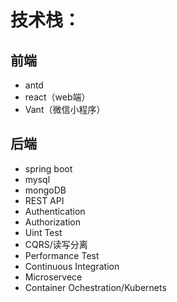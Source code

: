 # 技术栈：

## 前端
- antd
- react（web端）
- Vant（微信小程序）

## 后端
- spring boot
- mysql
- mongoDB
- REST API
- Authentication
- Authorization
- Uint Test
- CQRS/读写分离
- Performance Test
- Continuous Integration
- Microservece
- Container Ochestration/Kubernets
